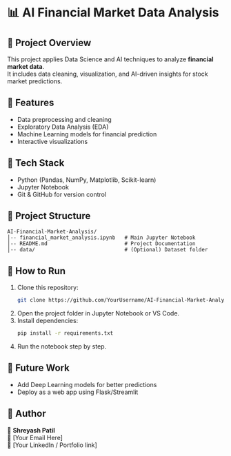 # 📊 AI Financial Market Data Analysis

## 🔹 Project Overview
This project applies Data Science and AI techniques to analyze **financial market data**.  
It includes data cleaning, visualization, and AI-driven insights for stock market predictions.  

## 🔹 Features
- Data preprocessing and cleaning  
- Exploratory Data Analysis (EDA)  
- Machine Learning models for financial prediction  
- Interactive visualizations  

## 🔹 Tech Stack
- Python (Pandas, NumPy, Matplotlib, Scikit-learn)  
- Jupyter Notebook  
- Git & GitHub for version control  

## 🔹 Project Structure
```
AI-Financial-Market-Analysis/
│-- financial_market_analysis.ipynb   # Main Jupyter Notebook
│-- README.md                         # Project Documentation
│-- data/                             # (Optional) Dataset folder
```

## 🔹 How to Run
1. Clone this repository:  
   ```bash
   git clone https://github.com/YourUsername/AI-Financial-Market-Analysis.git
   ```
2. Open the project folder in Jupyter Notebook or VS Code.  
3. Install dependencies:  
   ```bash
   pip install -r requirements.txt
   ```
4. Run the notebook step by step.

## 🔹 Future Work
- Add Deep Learning models for better predictions  
- Deploy as a web app using Flask/Streamlit  

## 🔹 Author
👤 **Shreyash Patil**  
📧 [Your Email Here]  
🔗 [Your LinkedIn / Portfolio link]
